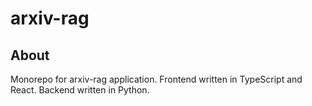# arxiv-rag

## About
Monorepo for arxiv-rag application. Frontend written in TypeScript and React. Backend written in Python.

